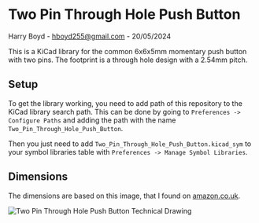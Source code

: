 # Two Pin Through Hole Push Button

Harry Boyd - hboyd255@gmail.com - 20/05/2024

This is a KiCad library for the common 6x6x5mm momentary push button with two
pins. The footprint is a through hole design with a 2.54mm pitch.


## Setup

To get the library working, you need to add path of this repository to the KiCad
library search path. This can be done by going to
`Preferences -> Configure Paths` and adding the path with the name
`Two_Pin_Through_Hole_Push_Button`.

Then you just need to add `Two_Pin_Through_Hole_Push_Button.kicad_sym` to your symbol
libraries table with `Preferences -> Manage Symbol Libraries`.

## Dimensions

The dimensions are based on this image, that I found on
[amazon.co.uk](https://www.amazon.co.uk/DAOKAI-WE-DA-046-P-Tactile-Tact-Button/dp/B09WVDCJVB?th=1).

![Two Pin Through Hole Push Button Technical Drawing](https://m.media-amazon.com/images/I/51zjqC8kByL._SL1200_.jpg)

